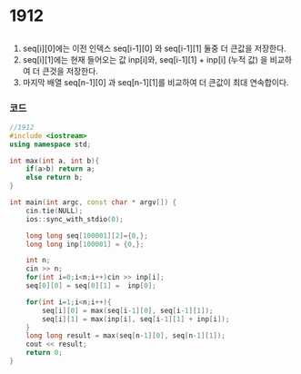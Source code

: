 # 1912

##

1. seq[i][0]에는 이전 인덱스 seq[i-1][0] 와 seq[i-1][1] 둘중 더 큰값을 저장한다.
2. seq[i][1]에는 현재 들어오는 값 inp[i]와, seq[i-1][1] + inp[i] (누적 값) 을 비교하여 더 큰것을 저장한다.
3. 마지막 배열 seq[n-1][0] 과 seq[n-1][1]를 비교하여 더 큰값이 최대 연속합이다.

### 코드

```c++
//1912
#include <iostream>
using namespace std;

int max(int a, int b){
    if(a>b) return a;
    else return b;
}

int main(int argc, const char * argv[]) {
    cin.tie(NULL);
    ios::sync_with_stdio(0);

    long long seq[100001][2]={0,};
    long long inp[100001] = {0,};

    int n;
    cin >> n;
    for(int i=0;i<n;i++)cin >> inp[i];
    seq[0][0] = seq[0][1] =  inp[0];

    for(int i=1;i<n;i++){
        seq[i][0] = max(seq[i-1][0], seq[i-1][1]);
        seq[i][1] = max(inp[i], seq[i-1][1] + inp[i]);
    }
    long long result = max(seq[n-1][0], seq[n-1][1]);
    cout << result;
    return 0;
}


```
